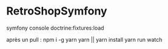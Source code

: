 # RetroShopSymfony

symfony console doctrine:fixtures:load 

après un pull :
npm i -g yarn
yarn || yarn install
yarn run watch